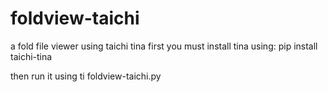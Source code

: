 # foldview-taichi
a fold file viewer using taichi tina
first you must install tina using:
pip install taichi-tina

then run it using
ti foldview-taichi.py
